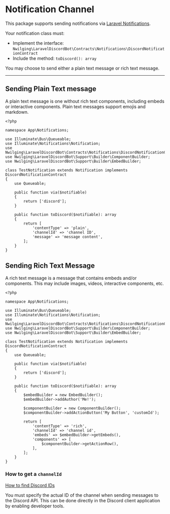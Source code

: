 # Notification Channel

This package supports sending notifications via [Laravel Notifications](https://laravel.com/docs/10.x/notifications).

Your notification class must:
* Implement the interface: `Nwilging\LaravelDiscordBot\Contracts\Notifications\DiscordNotificationContract`
* Include the method: `toDiscord(): array`

You may choose to send either a plain text message or rich text message.

---

## Sending Plain Text message

A plain text message is one without rich text components, including embeds or interactive
components. Plain text messages support emojis and markdown.

```phpt
<?php

namespace App\Notifications;

use Illuminate\Bus\Queueable;
use Illuminate\Notifications\Notification;
use Nwilging\LaravelDiscordBot\Contracts\Notifications\DiscordNotificationContract;
use Nwilging\LaravelDiscordBot\Support\Builder\ComponentBuilder;
use Nwilging\LaravelDiscordBot\Support\Builder\EmbedBuilder;

class TestNotification extends Notification implements DiscordNotificationContract
{
    use Queueable;

    public function via($notifiable)
    {
        return ['discord'];
    }

    public function toDiscord($notifiable): array
    {
        return [
            'contentType' => 'plain',
            'channelId' => 'channel ID',
            'message' => 'message content',
        ];
    }
}
```

## Sending Rich Text Message

A rich text message is a message that contains embeds and/or components. This may
include images, videos, interactive components, etc.

```phpt
<?php

namespace App\Notifications;

use Illuminate\Bus\Queueable;
use Illuminate\Notifications\Notification;
use Nwilging\LaravelDiscordBot\Contracts\Notifications\DiscordNotificationContract;
use Nwilging\LaravelDiscordBot\Support\Builder\ComponentBuilder;
use Nwilging\LaravelDiscordBot\Support\Builder\EmbedBuilder;

class TestNotification extends Notification implements DiscordNotificationContract
{
    use Queueable;

    public function via($notifiable)
    {
        return ['discord'];
    }

    public function toDiscord($notifiable): array
    {
        $embedBuilder = new EmbedBuilder();
        $embedBuilder->addAuthor('Me!');

        $componentBuilder = new ComponentBuilder();
        $componentBuilder->addActionButton('My Button', 'customId');

        return [
            'contentType' => 'rich',
            'channelId' => 'channel id',
            'embeds' => $embedBuilder->getEmbeds(),
            'components' => [
                $componentBuilder->getActionRow(),
            ],
        ];
    }
}
```

### How to get a `channelId`

[How to find Discord IDs](https://www.remote.tools/remote-work/how-to-find-discord-id#how-to)

You must specify the actual ID of the channel when sending messages to the Discord API. This can be done directly in
the Discord client application by enabling developer tools.
